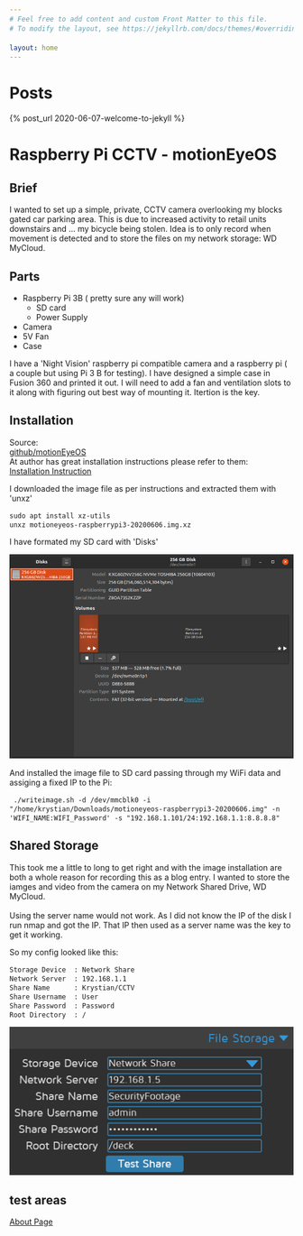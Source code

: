 ```yaml
---
# Feel free to add content and custom Front Matter to this file.
# To modify the layout, see https://jekyllrb.com/docs/themes/#overriding-theme-defaults

layout: home
---
```

# Posts

{% post_url 2020-06-07-welcome-to-jekyll %}

# Raspberry Pi CCTV - motionEyeOS

## Brief 
I wanted to set up a simple, private, CCTV camera overlooking my blocks gated car parking area. This is due to increased activity to retail units downstairs and ... my bicycle being stolen. 
Idea is to only record when movement is detected and to store the files on my network storage: WD MyCloud. 

## Parts 

* Raspberry Pi 3B ( pretty sure any will work) 
    * SD card 
    * Power Supply 
* Camera 
* 5V Fan 
* Case

I have a 'Night Vision' raspberry pi compatible camera and a raspberry pi ( a couple but using Pi 3 B for testing). I have designed a simple case in Fusion 360 and printed it out. I will need to add a fan and ventilation slots to it along with figuring out best way of mounting it. Itertion is the key. 

## Installation 

Source:<br>
[github/motionEyeOS](https://github.com/ccrisan/motioneyeos)<br>
At author has great installation instructions please refer to them: <br>
[Installation Instruction](https://github.com/ccrisan/motioneyeos/wiki/Installation)<br>

I downloaded the image file as per instructions and extracted them with 'unxz'
```
sudo apt install xz-utils
unxz motioneyeos-raspberrypi3-20200606.img.xz
```
I have formated my SD card with 'Disks'</br>

![alt text](./img/disks.png "Disks")

And installed the image file to SD card passing through my WiFi data and assiging a fixed IP to the Pi: 

```
 ./writeimage.sh -d /dev/mmcblk0 -i "/home/krystian/Downloads/motioneyeos-raspberrypi3-20200606.img" -n 'WIFI_NAME:WIFI_Password' -s "192.168.1.101/24:192.168.1.1:8.8.8.8"
 ```

## Shared Storage 

This took me a little to long to get right and with the image installation are both a whole reason for recording this as a blog entry. I wanted to store the iamges and video from the camera on my Network Shared Drive, WD MyCloud. </br>
</br>
Using the server name would not work. As I did not know the IP of the disk I run nmap and got the IP. That IP then used as a server name was the key to get it working. 

So my config looked like this: 
```
Storage Device  : Network Share
Network Server  : 192.168.1.1
Share Name      : Krystian/CCTV
Share Username  : User 
Share Password  : Password 
Root Directory  : /
```

![alt text](./img/network_share.png "Disks")

## test areas
[About Page](./about.markdown)<br>
